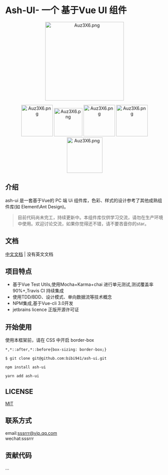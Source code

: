 # Ash-UI- 一个 基于Vue UI 组件

<p align="center">
  <a href="https://bibi941.github.io/ash-ui/">
  <img src="https://s2.ax1x.com/2019/03/20/Auz3X6.png" alt="Auz3X6.png" border="0"  width=250/>
  </a>
</p>

<p align="center">
 <img src="https://travis-ci.org/bibi941/ash-ui.svg?branch=master" alt="Auz3X6.png" border="0"  width=100/>
 <img src="https://img.shields.io/badge/license-MIT-green.svg" alt="Auz3X6.png" border="0"  width=90/>
 <img src="https://img.shields.io/badge/node-%3E%3D8.0.0-green.svg" alt="Auz3X6.png" border="0"  width=100/>
 <img src="https://img.shields.io/badge/coverage-86%25-green.svg" alt="Auz3X6.png" border="0"  width=100/>
 <img src="https://img.shields.io/badge/jetbrains-licensed-blue.svg" alt="Auz3X6.png" border="0"  width=113/>
</p>


## 介绍
ash-ui 是一套基于Vue的 PC 端 Ui 组件库，色彩、样式的设计参考了其他成熟组件库(如 Element\Ant Design)。

> 目前代码尚未完工，持续更新中。本组件库仅供学习交流，请勿在生产环境中使用。欢迎讨论交流，如果你觉得还不错，请不要吝啬你的star。

## 文档
[中文文档](https://bibi941.github.io/ash-ui/) | 没有英文文档

## 项目特点
- 基于Vue Test Utils,使用Mocha+Karma+chai 进行单元测试,测试覆盖率90%+,Travis CI 持续集成
- 使用TDD/BDD、设计模式、单向数据流等技术概念
- NPM集成,基于Vue-cli 3.0开发
- jetbrains licence 正版开源许可证

## 开始使用


使用本框架前，请在 CSS 中开启 border-box

```
*,*::after,*::before{box-sizing: border-box;}
```

```
$ git clone git@github.com:bibi941/ash-ui.git

npm install ash-ui

yarn add ash-ui
```
## LICENSE
[MIT](https://github.com/bibi941/ash-ui/blob/master/LICENSE)

## 联系方式
email:sssrrr@vip.qq.com  
wechat:sssrrr
## 贡献代码
...
